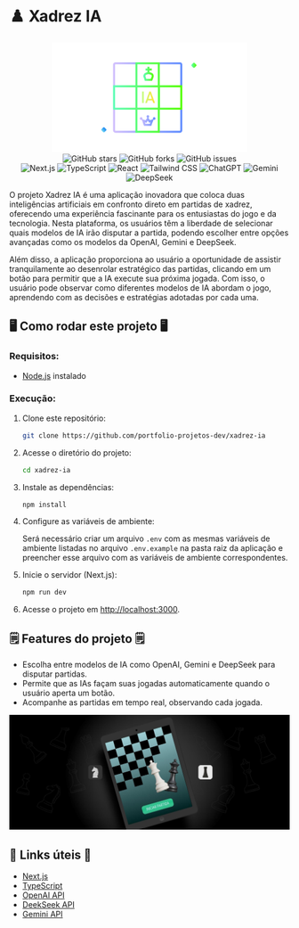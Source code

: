 # ♟️ Xadrez IA

<div align="center">
<img src="https://github.com/portfolio-projetos-dev/xadrez-ia/raw/main/.gitassets/capa.png" width="350" />

<div data-badges>
    <img src="https://img.shields.io/github/stars/portfolio-projetos-dev/xadrez-ia?style=for-the-badge" alt="GitHub stars" />
    <img src="https://img.shields.io/github/forks/portfolio-projetos-dev/xadrez-ia?style=for-the-badge" alt="GitHub forks" />
    <img src="https://img.shields.io/github/issues/portfolio-projetos-dev/xadrez-ia?style=for-the-badge" alt="GitHub issues" />
</div>

<div data-badges>
    <img src="https://img.shields.io/badge/next.js-%23000000.svg?style=for-the-badge&logo=nextdotjs&logoColor=white" alt="Next.js" />
    <img src="https://img.shields.io/badge/typescript-%23007ACC.svg?style=for-the-badge&logo=typescript&logoColor=white" alt="TypeScript" />
    <img src="https://img.shields.io/badge/react-%2320232a.svg?style=for-the-badge&logo=react&logoColor=%2361DAFB" alt="React" />
    <img src="https://img.shields.io/badge/tailwindcss-%2338B2AC.svg?style=for-the-badge&logo=tailwind-css&logoColor=white" alt="Tailwind CSS" />
    <img src="https://img.shields.io/badge/chatgpt-%2300A67E.svg?style=for-the-badge&logo=openai&logoColor=white" alt="ChatGPT" />
    <img src="https://img.shields.io/badge/Google%20Gemini-8E75B2?style=for-the-badge&logo=googlegemini&logoColor=white" alt="Gemini" />
    <img src="https://img.shields.io/badge/deepseek-0052FF?style=for-the-badge&logo=deepseek&logoColor=white" alt="DeepSeek" />

</div>
</div>

O projeto Xadrez IA é uma aplicação inovadora que coloca duas inteligências artificiais em confronto direto em partidas de xadrez, oferecendo uma experiência fascinante para os entusiastas do jogo e da tecnologia. Nesta plataforma, os usuários têm a liberdade de selecionar quais modelos de IA irão disputar a partida, podendo escolher entre opções avançadas como os modelos da OpenAI, Gemini e DeepSeek.

Além disso, a aplicação proporciona ao usuário a oportunidade de assistir tranquilamente ao desenrolar estratégico das partidas, clicando em um botão para permitir que a IA execute sua próxima jogada. Com isso, o usuário pode observar como diferentes modelos de IA abordam o jogo, aprendendo com as decisões e estratégias adotadas por cada uma.

## 🖥️ Como rodar este projeto 🖥️

### Requisitos:

- [Node.js](https://nodejs.org/pt) instalado

### Execução:

1. Clone este repositório:

   ```sh
   git clone https://github.com/portfolio-projetos-dev/xadrez-ia
   ```

2. Acesse o diretório do projeto:

   ```sh
   cd xadrez-ia
   ```

3. Instale as dependências:

   ```sh
   npm install
   ```

4. Configure as variáveis de ambiente:

   Será necessário criar um arquivo `.env` com as mesmas variáveis de ambiente listadas no arquivo `.env.example` na pasta raiz da aplicação e preencher esse arquivo com as variáveis de ambiente correspondentes.

5. Inicie o servidor (Next.js):

   ```sh
   npm run dev
   ```

6. Acesse o projeto em [http://localhost:3000](http://localhost:3000).

## 🗒️ Features do projeto 🗒️

- Escolha entre modelos de IA como OpenAI, Gemini e DeepSeek para disputar partidas.
- Permite que as IAs façam suas jogadas automaticamente quando o usuário aperta um botão.
- Acompanhe as partidas em tempo real, observando cada jogada.

![](https://github.com/portfolio-projetos-dev/xadrez-ia/raw/main/.gitassets/2.jpg)

## 💎 Links úteis 💎

- [Next.js](https://nextjs.org/docs)
- [TypeScript](https://www.typescriptlang.org/docs)
- [OpenAI API](https://openai.com/index/openai-api/)
- [DeekSeek API](https://api-docs.deepseek.com)
- [Gemini API](https://ai.google.dev/gemini-api/docs)
